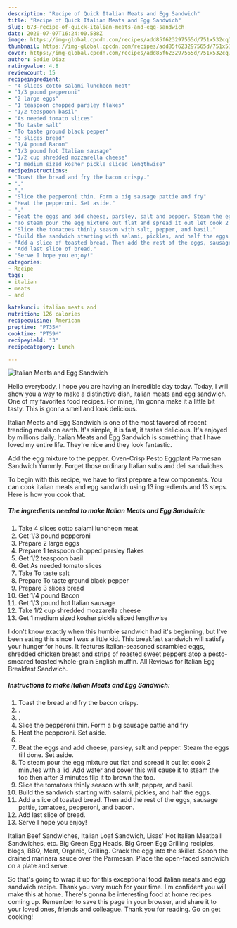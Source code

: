 ```yaml
---
description: "Recipe of Quick Italian Meats and Egg Sandwich"
title: "Recipe of Quick Italian Meats and Egg Sandwich"
slug: 673-recipe-of-quick-italian-meats-and-egg-sandwich
date: 2020-07-07T16:24:00.588Z
image: https://img-global.cpcdn.com/recipes/add85f623297565d/751x532cq70/italian-meats-and-egg-sandwich-recipe-main-photo.jpg
thumbnail: https://img-global.cpcdn.com/recipes/add85f623297565d/751x532cq70/italian-meats-and-egg-sandwich-recipe-main-photo.jpg
cover: https://img-global.cpcdn.com/recipes/add85f623297565d/751x532cq70/italian-meats-and-egg-sandwich-recipe-main-photo.jpg
author: Sadie Diaz
ratingvalue: 4.8
reviewcount: 15
recipeingredient:
- "4 slices cotto salami luncheon meat"
- "1/3 pound pepperoni"
- "2 large eggs"
- "1 teaspoon chopped parsley flakes"
- "1/2 teaspoon basil"
- "As needed tomato slices"
- "To taste salt"
- "To taste ground black pepper"
- "3 slices bread"
- "1/4 pound Bacon"
- "1/3 pound hot Italian sausage"
- "1/2 cup shredded mozzarella cheese"
- "1 medium sized kosher pickle sliced lengthwise"
recipeinstructions:
- "Toast the bread and fry the bacon crispy."
- "."
- "."
- "Slice the pepperoni thin. Form a big sausage pattie and fry"
- "Heat the pepperoni. Set aside."
- "."
- "Beat the eggs and add cheese, parsley, salt and pepper. Steam the eggs till done. Set aside."
- "To steam pour the egg mixture out flat and spread it out let cook 2 minutes with a lid. Add water and cover this will cause it to steam the top then after 3 minutes flip it to brown the top."
- "Slice the tomatoes thinly season with salt, pepper, and basil."
- "Build the sandwich starting with salami, pickles, and half the eggs."
- "Add a slice of toasted bread. Then add the rest of the eggs, sausage pattie, tomatoes, pepperoni, and bacon."
- "Add last slice of bread."
- "Serve I hope you enjoy!"
categories:
- Recipe
tags:
- italian
- meats
- and

katakunci: italian meats and 
nutrition: 126 calories
recipecuisine: American
preptime: "PT35M"
cooktime: "PT59M"
recipeyield: "3"
recipecategory: Lunch

---
```



![Italian Meats and Egg Sandwich](https://img-global.cpcdn.com/recipes/add85f623297565d/751x532cq70/italian-meats-and-egg-sandwich-recipe-main-photo.jpg)

Hello everybody, I hope you are having an incredible day today. Today, I will show you a way to make a distinctive dish, italian meats and egg sandwich. One of my favorites food recipes. For mine, I'm gonna make it a little bit tasty. This is gonna smell and look delicious.

Italian Meats and Egg Sandwich is one of the most favored of recent trending meals on earth. It's simple, it is fast, it tastes delicious. It's enjoyed by millions daily. Italian Meats and Egg Sandwich is something that I have loved my entire life. They're nice and they look fantastic.

Add the egg mixture to the pepper. Oven-Crisp Pesto Eggplant Parmesan Sandwich Yummly. Forget those ordinary Italian subs and deli sandwiches.


To begin with this recipe, we have to first prepare a few components. You can cook italian meats and egg sandwich using 13 ingredients and 13 steps. Here is how you cook that.

<!--inarticleads1-->

##### The ingredients needed to make Italian Meats and Egg Sandwich:

1. Take 4 slices cotto salami luncheon meat
1. Get 1/3 pound pepperoni
1. Prepare 2 large eggs
1. Prepare 1 teaspoon chopped parsley flakes
1. Get 1/2 teaspoon basil
1. Get As needed tomato slices
1. Take To taste salt
1. Prepare To taste ground black pepper
1. Prepare 3 slices bread
1. Get 1/4 pound Bacon
1. Get 1/3 pound hot Italian sausage
1. Take 1/2 cup shredded mozzarella cheese
1. Get 1 medium sized kosher pickle sliced lengthwise


I don&#39;t know exactly when this humble sandwich had it&#39;s beginning, but I&#39;ve been eating this since I was a little kid. This breakfast sandwich will satisfy your hunger for hours. It features Italian-seasoned scrambled eggs, shredded chicken breast and strips of roasted sweet peppers atop a pesto-smeared toasted whole-grain English muffin. All Reviews for Italian Egg Breakfast Sandwich. 

<!--inarticleads2-->

##### Instructions to make Italian Meats and Egg Sandwich:

1. Toast the bread and fry the bacon crispy.
1. .
1. .
1. Slice the pepperoni thin. Form a big sausage pattie and fry
1. Heat the pepperoni. Set aside.
1. .
1. Beat the eggs and add cheese, parsley, salt and pepper. Steam the eggs till done. Set aside.
1. To steam pour the egg mixture out flat and spread it out let cook 2 minutes with a lid. Add water and cover this will cause it to steam the top then after 3 minutes flip it to brown the top.
1. Slice the tomatoes thinly season with salt, pepper, and basil.
1. Build the sandwich starting with salami, pickles, and half the eggs.
1. Add a slice of toasted bread. Then add the rest of the eggs, sausage pattie, tomatoes, pepperoni, and bacon.
1. Add last slice of bread.
1. Serve I hope you enjoy!


Italian Beef Sandwiches, Italian Loaf Sandwich, Lisas&#39; Hot Italian Meatball Sandwiches, etc. Big Green Egg Heads, Big Green Egg Grilling recipies, blogs, BBQ, Meat, Organic, Grilling. Crack the egg into the skillet. Spoon the drained marinara sauce over the Parmesan. Place the open-faced sandwich on a plate and serve. 

So that's going to wrap it up for this exceptional food italian meats and egg sandwich recipe. Thank you very much for your time. I'm confident you will make this at home. There's gonna be interesting food at home recipes coming up. Remember to save this page in your browser, and share it to your loved ones, friends and colleague. Thank you for reading. Go on get cooking!
